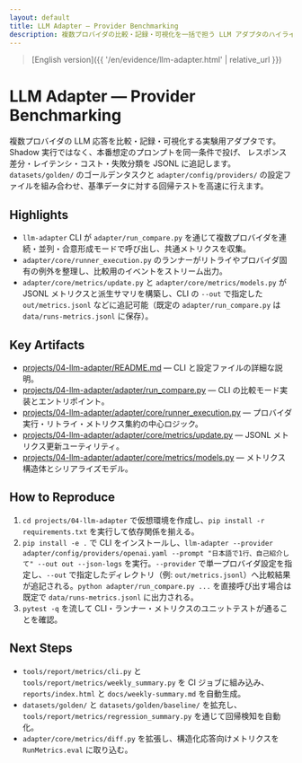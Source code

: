 ```yaml
---
layout: default
title: LLM Adapter — Provider Benchmarking
description: 複数プロバイダの比較・記録・可視化を一括で担う LLM アダプタのハイライト
---
```


> [English version]({{ '/en/evidence/llm-adapter.html' | relative_url }})

# LLM Adapter — Provider Benchmarking

複数プロバイダの LLM 応答を比較・記録・可視化する実験用アダプタです。Shadow 実行ではなく、本番想定のプロンプトを同一条件で投げ、
レスポンス差分・レイテンシ・コスト・失敗分類を JSONL に追記します。`datasets/golden/` のゴールデンタスクと `adapter/config/providers/`
の設定ファイルを組み合わせ、基準データに対する回帰テストを高速に行えます。

## Highlights

- `llm-adapter` CLI が `adapter/run_compare.py` を通じて複数プロバイダを連続・並列・合意形成モードで呼び出し、共通メトリクスを収集。
- `adapter/core/runner_execution.py` のランナーがリトライやプロバイダ固有の例外を整理し、比較用のイベントをストリーム出力。
- `adapter/core/metrics/update.py` と `adapter/core/metrics/models.py` が JSONL メトリクスと派生サマリを構築し、CLI の `--out` で指定した `out/metrics.jsonl` などに追記可能（既定の `adapter/run_compare.py` は `data/runs-metrics.jsonl` に保存）。

## Key Artifacts

- [projects/04-llm-adapter/README.md](../../projects/04-llm-adapter/README.md) — CLI と設定ファイルの詳細な説明。
- [projects/04-llm-adapter/adapter/run_compare.py](../../projects/04-llm-adapter/adapter/run_compare.py) — CLI の比較モード実装とエントリポイント。
- [projects/04-llm-adapter/adapter/core/runner_execution.py](../../projects/04-llm-adapter/adapter/core/runner_execution.py) — プロバイダ実行・リトライ・メトリクス集約の中心ロジック。
- [projects/04-llm-adapter/adapter/core/metrics/update.py](../../projects/04-llm-adapter/adapter/core/metrics/update.py) — JSONL メトリクス更新ユーティリティ。
- [projects/04-llm-adapter/adapter/core/metrics/models.py](../../projects/04-llm-adapter/adapter/core/metrics/models.py) — メトリクス構造体とシリアライズモデル。

## How to Reproduce

1. `cd projects/04-llm-adapter` で仮想環境を作成し、`pip install -r requirements.txt` を実行して依存関係を揃える。
2. `pip install -e .` で CLI をインストールし、`llm-adapter --provider adapter/config/providers/openai.yaml --prompt "日本語で1行、自己紹介して" --out out --json-logs` を実行。`--provider` で単一プロバイダ設定を指定し、`--out` で指定したディレクトリ（例: `out/metrics.jsonl`）へ比較結果が追記される。`python adapter/run_compare.py ...` を直接呼び出す場合は既定で `data/runs-metrics.jsonl` に出力される。
3. `pytest -q` を流して CLI・ランナー・メトリクスのユニットテストが通ることを確認。

## Next Steps

- `tools/report/metrics/cli.py` と `tools/report/metrics/weekly_summary.py` を CI ジョブに組み込み、`reports/index.html` と `docs/weekly-summary.md` を自動生成。
- `datasets/golden/` と `datasets/golden/baseline/` を拡充し、`tools/report/metrics/regression_summary.py` を通じて回帰検知を自動化。
- `adapter/core/metrics/diff.py` を拡張し、構造化応答向けメトリクスを `RunMetrics.eval` に取り込む。
